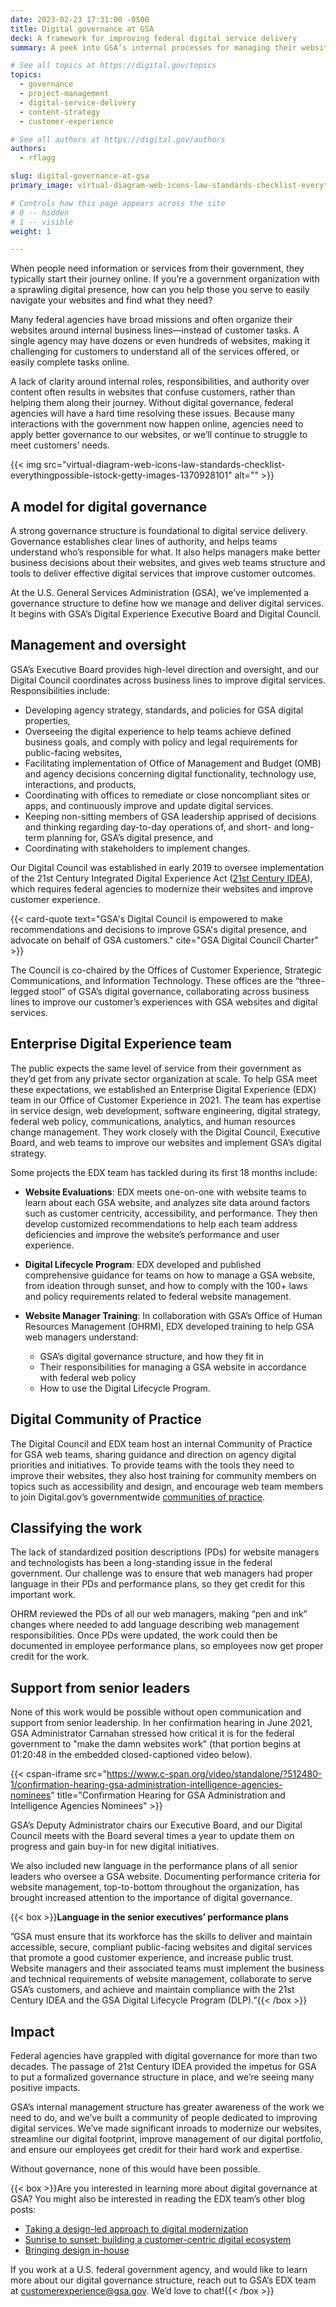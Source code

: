 ```yaml
---
date: 2023-02-23 17:31:00 -0500
title: Digital governance at GSA
deck: A framework for improving federal digital service delivery
summary: A peek into GSA’s internal processes for managing their websites and improving digital experience.

# See all topics at https://digital.gov/topics
topics:
  - governance
  - project-management
  - digital-service-delivery
  - content-strategy
  - customer-experience

# See all authors at https://digital.gov/authors
authors:
  - rflagg

slug: digital-governance-at-gsa
primary_image: virtual-diagram-web-icons-law-standards-checklist-everythingpossible-istock-getty-images-1370928101

# Controls how this page appears across the site
# 0 -- hidden
# 1 -- visible
weight: 1

---
```


When people need information or services from their government, they typically start their journey online. If you’re a government organization with a sprawling digital presence, how can you help those you serve to easily navigate your websites and find what they need?

Many federal agencies have broad missions and often organize their websites around internal business lines—instead of customer tasks. A single agency may have dozens or even hundreds of websites, making it challenging for customers to understand all of the services offered, or easily complete tasks online.

A lack of clarity around internal roles, responsibilities, and authority over content often results in websites that confuse customers, rather than helping them along their journey. Without digital governance, federal agencies will have a hard time resolving these issues. Because many interactions with the government now happen online, agencies need to apply better governance to our websites, or we’ll continue to struggle to meet customers’ needs.

{{< img src="virtual-diagram-web-icons-law-standards-checklist-everythingpossible-istock-getty-images-1370928101" alt="" >}}

## A model for digital governance

A strong governance structure is foundational to digital service delivery. Governance establishes clear lines of authority, and helps teams understand who’s responsible for what. It also helps managers make better business decisions about their websites, and gives web teams structure and tools to deliver effective digital services that improve customer outcomes.

At the U.S. General Services Administration (GSA), we’ve implemented a governance structure to define how we manage and deliver digital services. It begins with GSA’s Digital Experience Executive Board and Digital Council.

## Management and oversight

GSA’s Executive Board provides high-level direction and oversight, and our Digital Council coordinates across business lines to improve digital services. Responsibilities include:

* Developing agency strategy, standards, and policies for GSA digital properties,
* Overseeing the digital experience to help teams achieve defined business goals, and comply with policy and legal requirements for public-facing websites,
* Facilitating implementation of Office of Management and Budget (OMB) and agency decisions concerning digital functionality, technology use, interactions, and products,
* Coordinating with offices to remediate or close noncompliant sites or apps, and continuously improve and update digital services.
* Keeping non-sitting members of GSA leadership apprised of decisions and thinking regarding day-to-day operations of, and short- and long-term planning for, GSA’s digital presence, and
* Coordinating with stakeholders to implement changes.

Our Digital Council was established in early 2019 to oversee implementation of the 21st Century Integrated Digital Experience Act ([21st Century IDEA](https://digital.gov/resources/21st-century-integrated-digital-experience-act/)), which requires federal agencies to modernize their websites and improve customer experience.

{{< card-quote text="GSA's Digital Council is empowered to make recommendations and decisions to improve GSA's digital presence, and advocate on behalf of GSA customers." cite="GSA Digital Council Charter" >}}

The Council is co-chaired by the Offices of Customer Experience, Strategic Communications, and Information Technology. These offices are the “three-legged stool” of GSA’s digital governance, collaborating across business lines to improve our customer’s experiences with GSA websites and digital services.

## Enterprise Digital Experience team

The public expects the same level of service from their government as they’d get from any private sector organization at scale. To help GSA meet these expectations, we established an Enterprise Digital Experience (EDX) team in our Office of Customer Experience in 2021. The team has expertise in service design, web development, software engineering, digital strategy, federal web policy, communications, analytics, and human resources change management. They work closely with the Digital Council, Executive Board, and web teams to improve our websites and implement GSA’s digital strategy.

Some projects the EDX team has tackled during its first 18 months include:

* **Website Evaluations**: EDX meets one-on-one with website teams to learn about each GSA website, and analyzes site data around factors such as customer centricity, accessibility, and performance. They then develop customized recommendations to help each team address deficiencies and improve the website’s performance and user experience.
* **Digital Lifecycle Program**: EDX developed and published comprehensive guidance for teams on how to manage a GSA website, from ideation through sunset, and how to comply with the 100+ laws and policy requirements related to federal website management.
* **Website Manager Training**: In collaboration with GSA’s Office of Human Resources Management (OHRM), EDX developed training to help GSA web managers understand:

  * GSA’s digital governance structure, and how they fit in
  * Their responsibilities for managing a GSA website in accordance with federal web policy
  * How to use the Digital Lifecycle Program.

## Digital Community of Practice

The Digital Council and EDX team host an internal Community of Practice for GSA web teams, sharing guidance and direction on agency digital priorities and initiatives. To provide teams with the tools they need to improve their websites, they also host training for community members on topics such as accessibility and design, and encourage web team members to join Digital.gov’s governmentwide [communities of practice](https://digital.gov/communities/).

## Classifying the work

The lack of standardized position descriptions (PDs) for website managers and technologists has been a long-standing issue in the federal government. Our challenge was to ensure that web managers had proper language in their PDs and performance plans, so they get credit for this important work.

OHRM reviewed the PDs of all our web managers, making “pen and ink” changes where needed to add language describing web management responsibilities. Once PDs were updated, the work could then be documented in employee performance plans, so employees now get proper credit for the work.

## Support from senior leaders

None of this work would be possible without open communication and support from senior leadership. In her confirmation hearing in June 2021, GSA Administrator Carnahan stressed how critical it is for the federal government to "make the damn websites work" (that portion begins at 01:20:48 in the embedded closed-captioned video below).

{{< cspan-iframe src="https://www.c-span.org/video/standalone/?512480-1/confirmation-hearing-gsa-administration-intelligence-agencies-nominees" title="Confirmation Hearing for GSA Administration and Intelligence Agencies Nominees" >}}

GSA’s Deputy Administrator chairs our Executive Board, and our Digital Council meets with the Board several times a year to update them on progress and gain buy-in for new digital initiatives.

We also included new language in the performance plans of all senior leaders who oversee a GSA website. Documenting performance criteria for website management, top-to-bottom throughout the organization, has brought increased attention to the importance of digital governance.

{{< box >}}**Language in the senior executives’ performance plans**

”GSA must ensure that its workforce has the skills to deliver and maintain accessible, secure, compliant public-facing websites and digital services that promote a good customer experience, and increase public trust. Website managers and their associated teams must implement the business and technical requirements of website management, collaborate to serve GSA’s customers, and achieve and maintain compliance with the 21st Century IDEA and the GSA Digital Lifecycle Program (DLP).”{{< /box >}}

## Impact

Federal agencies have grappled with digital governance for more than two decades. The passage of 21st Century IDEA provided the impetus for GSA to put a formalized governance structure in place, and we’re seeing many positive impacts.

GSA’s internal management structure has greater awareness of the work we need to do, and we’ve built a community of people dedicated to improving digital services. We’ve made significant inroads to modernize our websites, streamline our digital footprint, improve management of our digital portfolio, and ensure our employees get credit for their hard work and expertise.

Without governance, none of this would have been possible.

{{< box >}}Are you interested in learning more about digital governance at GSA? You might also be interested in reading the EDX team’s other blog posts: 

* [Taking a design-led approach to digital modernization](https://digital.gov/2022/10/07/taking-a-design-led-approach-to-digital-modernization/)
* [Sunrise to sunset: building a customer-centric digital ecosystem](https://digital.gov/2022/10/14/sunrise-to-sunset-building-a-customer-centric-digital-ecosystem/) 
* [Bringing design in-house](https://digital.gov/2023/01/27/bringing-design-in-house/)

If you work at a U.S. federal government agency, and would like to learn more about our digital governance structure, reach out to GSA’s EDX team at [customerexperience@gsa.gov](mailto:customerexperience@gsa.gov). We’d love to chat!{{< /box >}}
